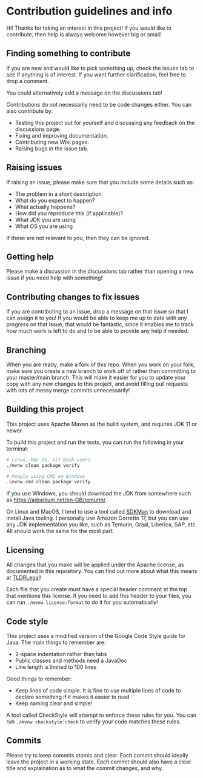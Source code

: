 # Contribution guidelines and info

Hi! Thanks for taking an interest in this project!
If you would like to contribute, then help is always
welcome however big or small!

## Finding something to contribute

If you are new and would like to pick something up,
check the issues tab to see if anything is of interest.
If you want further clarification, feel free to drop a
comment.

You could alternatively add a message on the discussions
tab!

Contributions do not necessarily need to be code changes
either. You can also contribute by:

- Testing this project out for yourself and discussing any
  feedback on the discussions page.
- Fixing and improving documentation.
- Contributing new Wiki pages.
- Raising bugs in the issue tab.

## Raising issues

If raising an issue, please make sure that you include
some details such as:

- The problem in a short description.
- What do you expect to happen?
- What actually happens?
- How did you reproduce this (if applicable)?
- What JDK you are using
- What OS you are using

If these are not relevant to you, then they can be
ignored.

## Getting help

Please make a discussion in the discussions tab rather
than opening a new issue if you need help with something!

## Contributing changes to fix issues

If you are contributing to an issue, drop a message on
that issue so that I can assign it to you! If you would be
able to keep me up to date with any progress on that issue,
that would be fantastic, since it enables me to track
how much work is left to do and to be able to provide any
help if needed.

## Branching

When you are ready, make a fork of this repo. When you
work on your fork, make sure you create a new branch to
work off of rather than committing to your master/main
branch. This will make it easier for you to update your
copy with any new changes to this project, and avoid
filling pull requests with lots of messy merge commits
unnecessarily!

## Building this project

This project uses Apache Maven as the build system, and
requires JDK 11 or newer. 

To build this project and run the tests, you can run the
following in your terminal:

```bash
# Linux, Mac OS, Git Bash users
./mvnw clean package verify

# People using CMD on Windows
.\mvnw.cmd clean package verify
```

If you use Windows, you should download the JDK from
somewhere such as https://adoptium.net/en-GB/temurin/.

On Linux and MacOS, I tend to use a tool called
[SDKMan](https://sdkman.io/) to download and install
Java tooling. I personally use Amazon Corretto 17, but
you can use any JDK implementation you like, such as
Temurin, Graal, Liberica, SAP, etc. All should work
the same for the most part.

## Licensing

All changes that you make will be applied under the
Apache license, as documented in this repository.
You can find out more about what this means at
[TLDRLegal](https://tldrlegal.com/license/apache-license-2.0-(apache-2.0))!

Each file that you create must have a special header
comment at the top that mentions this license. If you
need to add this header to your files, you can run
`./mvnw license:format` to do it for you automatically!

## Code style

This project uses a modified version of the Google
Code Style guide for Java. The main things to remember
are:

- 2-space indentation rather than tabs
- Public classes and methods need a JavaDoc
- Line length is limited to 100 lines

Good things to remember:

- Keep lines of code simple. It is fine to use multiple
  lines of code to declare something if it makes it easier
  to read.
- Keep naming clear and simple!

A tool called CheckStyle will attempt to enforce these rules
for you. You can run `./mvnw checkstyle:check` to verify
your code matches these rules.

## Commits

Please try to keep commits atomic and clear. Each commit
should ideally leave the project in a working state. Each
commit should also have a clear title and explaination as
to what the commit changes, and why.
